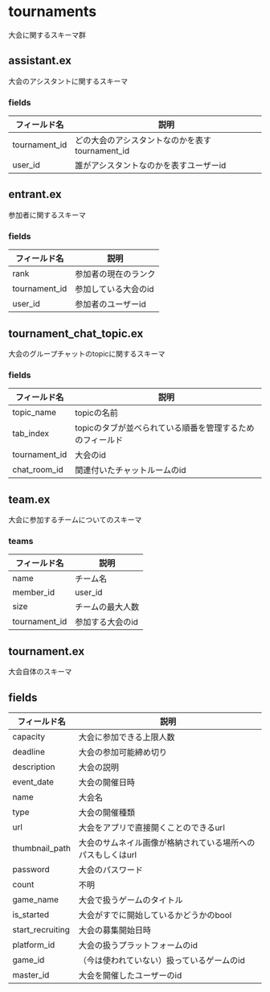 # tournaments
大会に関するスキーマ群

## assistant.ex
大会のアシスタントに関するスキーマ

### fields

| フィールド名 | 説明 |
| --- | --- |
| tournament_id | どの大会のアシスタントなのかを表すtournament_id |
| user_id | 誰がアシスタントなのかを表すユーザーid |

## entrant.ex
参加者に関するスキーマ

### fields

| フィールド名 | 説明 |
| --- | --- |
| rank | 参加者の現在のランク |
| tournament_id | 参加している大会のid |
| user_id | 参加者のユーザーid |

## tournament_chat_topic.ex
大会のグループチャットのtopicに関するスキーマ

### fields

| フィールド名 | 説明 |
| --- | --- |
| topic_name | topicの名前 |
| tab_index | topicのタブが並べられている順番を管理するためのフィールド |
| tournament_id | 大会のid |
| chat_room_id | 関連付いたチャットルームのid |

## team.ex
大会に参加するチームについてのスキーマ
### teams

| フィールド名 | 説明 |
| --- | --- |
| name | チーム名 |
| member_id | user_id |
| size | チームの最大人数 |
| tournament_id | 参加する大会のid |

## tournament.ex
大会自体のスキーマ

## fields

| フィールド名 | 説明 |
| --- | --- |
| capacity | 大会に参加できる上限人数 |
| deadline | 大会の参加可能締め切り |
| description | 大会の説明 |
| event_date | 大会の開催日時 |
| name | 大会名 |
| type | 大会の開催種類 |
| url | 大会をアプリで直接開くことのできるurl |
| thumbnail_path | 大会のサムネイル画像が格納されている場所へのパスもしくはurl |
| password | 大会のパスワード |
| count | 不明 |
| game_name | 大会で扱うゲームのタイトル |
| is_started | 大会がすでに開始しているかどうかのbool |
| start_recruiting | 大会の募集開始日時 |
| platform_id | 大会の扱うプラットフォームのid |
| game_id | （今は使われていない）扱っているゲームのid |
| master_id | 大会を開催したユーザーのid |
